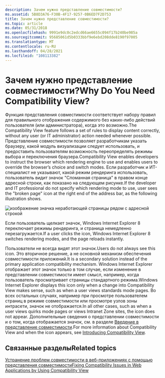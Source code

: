 ```yaml
---
description: Зачем нужно представление совместимости?
ms.assetid: 5B8D3A76-F30B-4F17-9257-0B6ED7F2D753
title: Зачем нужно представление совместимости?
ms.topic: article
ms.date: 05/31/2018
ms.openlocfilehash: 9991e9dc0c2edcd66ae6655c094f17b240be985a
ms.sourcegitcommit: 95685061d5b0333bbf9e6ebd208dde8190f97005
ms.translationtype: MT
ms.contentlocale: ru-RU
ms.lasthandoff: 04/28/2021
ms.locfileid: "108113382"
---
```

# <a name="why-do-you-need-compatibility-view"></a><span data-ttu-id="ea7d3-103">Зачем нужно представление совместимости?</span><span class="sxs-lookup"><span data-stu-id="ea7d3-103">Why Do You Need Compatibility View?</span></span>

<span data-ttu-id="ea7d3-104">Функция представления совместимости соответствует набору правил для правильного отображения содержимого без каких-либо действий пользователя (или администратора), когда это возможно.</span><span class="sxs-lookup"><span data-stu-id="ea7d3-104">The Compatibility View feature follows a set of rules to display content correctly, without any user (or IT administrator) action needed whenever possible.</span></span> <span data-ttu-id="ea7d3-105">Представление совместимости позволяет разработчикам указать браузеру, какой модуль визуализации следует использовать, и предоставить пользователям возможность переопределять режимы выбора и переключения браузера.</span><span class="sxs-lookup"><span data-stu-id="ea7d3-105">Compatibility View enables developers to instruct the browser which rendering engine to use and enables users to override the browser’s choice and switch modes.</span></span> <span data-ttu-id="ea7d3-106">Если разработчик и ИТ-специалист не указывают, какой режим рендеринга использовать, пользователь видит значок "Сломанная страница" в правом конце адресной строки, как показано на следующем рисунке.</span><span class="sxs-lookup"><span data-stu-id="ea7d3-106">If the developer and IT professional do not specify which rendering mode to use, user sees the "broken page" icon at the right end of the address bar, as the following illustration shows.</span></span>

![изображение значка неработающей страницы рядом с адресной строкой](images/iecompatview.png)

<span data-ttu-id="ea7d3-108">Если пользователь щелкает значок, Windows Internet Explorer 8 переключает режимы рендеринга, и страница немедленно перезагружается.</span><span class="sxs-lookup"><span data-stu-id="ea7d3-108">If a user clicks the icon, Windows Internet Explorer 8 switches rendering modes, and the page reloads instantly.</span></span>

<span data-ttu-id="ea7d3-109">Пользователи не всегда видят этот значок.</span><span class="sxs-lookup"><span data-stu-id="ea7d3-109">Users do not always see this icon.</span></span> <span data-ttu-id="ea7d3-110">Это вторичное решение, а не основной механизм обеспечения совместимости приложений.</span><span class="sxs-lookup"><span data-stu-id="ea7d3-110">It is a secondary solution instead of the primary application compatibility mechanism.</span></span> <span data-ttu-id="ea7d3-111">Windows Internet Explorer отображает этот значок только в том случае, если изменение в представлении совместимости имеет смысл, например, когда пользователь просматривает страницы стандартного режима.</span><span class="sxs-lookup"><span data-stu-id="ea7d3-111">Windows Internet Explorer displays this icon only when a change into Compatibility View makes sense, such as when a user views standards mode pages.</span></span> <span data-ttu-id="ea7d3-112">Во всех остальных случаях, например при просмотре пользователем страниц в режиме совместимости или просмотре узлов зоны интрасети, значок не отображается.</span><span class="sxs-lookup"><span data-stu-id="ea7d3-112">In all other cases, such as when a user views quirks mode pages or views Intranet Zone sites, the icon does not appear.</span></span> <span data-ttu-id="ea7d3-113">Дополнительные сведения о представлении совместимости и о том, когда отображается значок, см. в разделе [Введение в представление совместимости](/archive/blogs/ie/).</span><span class="sxs-lookup"><span data-stu-id="ea7d3-113">For more information about Compatibility View and when the icon appears, see [Introducing Compatibility View](/archive/blogs/ie/).</span></span>

## <a name="related-topics"></a><span data-ttu-id="ea7d3-114">Связанные разделы</span><span class="sxs-lookup"><span data-stu-id="ea7d3-114">Related topics</span></span>

<dl> <dt>

[<span data-ttu-id="ea7d3-115">Устранение проблем совместимости в веб-приложениях с помощью представления совместимости</span><span class="sxs-lookup"><span data-stu-id="ea7d3-115">Fixing Compatibility Issues in Web Applications by Using Compatibility View</span></span>](remediating-web-applications-and-add-ons.md)
</dt> </dl>

 

 
